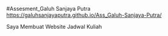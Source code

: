 #Assesment_Galuh Sanjaya Putra
https://galuhsanjayaputra.github.io/Ass_Galuh-Sanjaya-Putra/

 Saya Membuat Website Jadwal Kuliah